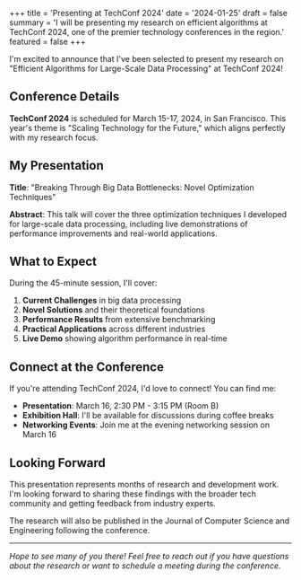 +++
title = 'Presenting at TechConf 2024'
date = '2024-01-25'
draft = false
summary = 'I will be presenting my research on efficient algorithms at TechConf 2024, one of the premier technology conferences in the region.'
featured = false
+++

I'm excited to announce that I've been selected to present my research on "Efficient Algorithms for Large-Scale Data Processing" at TechConf 2024!

## Conference Details

**TechConf 2024** is scheduled for March 15-17, 2024, in San Francisco. This year's theme is "Scaling Technology for the Future," which aligns perfectly with my research focus.

## My Presentation

**Title**: "Breaking Through Big Data Bottlenecks: Novel Optimization Techniques"

**Abstract**: This talk will cover the three optimization techniques I developed for large-scale data processing, including live demonstrations of performance improvements and real-world applications.

## What to Expect

During the 45-minute session, I'll cover:

1. **Current Challenges** in big data processing
2. **Novel Solutions** and their theoretical foundations
3. **Performance Results** from extensive benchmarking
4. **Practical Applications** across different industries
5. **Live Demo** showing algorithm performance in real-time

## Connect at the Conference

If you're attending TechConf 2024, I'd love to connect! You can find me:

- **Presentation**: March 16, 2:30 PM - 3:15 PM (Room B)
- **Exhibition Hall**: I'll be available for discussions during coffee breaks
- **Networking Events**: Join me at the evening networking session on March 16

## Looking Forward

This presentation represents months of research and development work. I'm looking forward to sharing these findings with the broader tech community and getting feedback from industry experts.

The research will also be published in the Journal of Computer Science and Engineering following the conference.

---

*Hope to see many of you there! Feel free to reach out if you have questions about the research or want to schedule a meeting during the conference.*